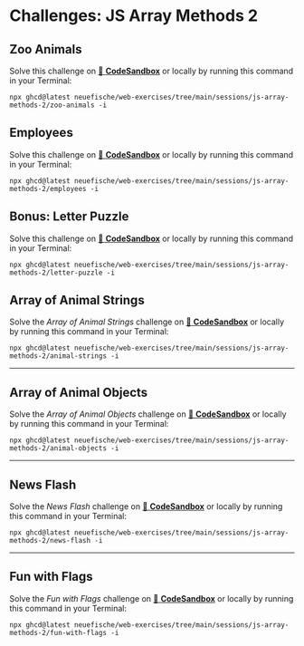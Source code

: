 # Challenges: JS Array Methods 2

## Zoo Animals

Solve this challenge on
[🔗 **CodeSandbox**](https://codesandbox.io/s/github/neuefische/web-exercises/tree/main/sessions/js-array-methods-2/zoo-animals?file=/README.md)
or locally by running this command in your Terminal:

```
npx ghcd@latest neuefische/web-exercises/tree/main/sessions/js-array-methods-2/zoo-animals -i
```

## Employees

Solve this challenge on
[🔗 **CodeSandbox**](https://codesandbox.io/s/github/neuefische/web-exercises/tree/main/sessions/js-array-methods-2/employees?file=/README.md)
or locally by running this command in your Terminal:

```
npx ghcd@latest neuefische/web-exercises/tree/main/sessions/js-array-methods-2/employees -i
```

## Bonus: Letter Puzzle

Solve this challenge on
[🔗 **CodeSandbox**](https://codesandbox.io/s/github/neuefische/web-exercises/tree/main/sessions/js-array-methods-2/letter-puzzle?file=/README.md)
or locally by running this command in your Terminal:

```
npx ghcd@latest neuefische/web-exercises/tree/main/sessions/js-array-methods-2/letter-puzzle -i
```

## Array of Animal Strings

Solve the _Array of Animal Strings_ challenge on
[🔗 **CodeSandbox**](https://codesandbox.io/s/github/neuefische/web-exercises/tree/main/sessions/js-array-methods-2/animal-strings?file=/README.md)
or locally by running this command in your Terminal:

```
npx ghcd@latest neuefische/web-exercises/tree/main/sessions/js-array-methods-2/animal-strings -i
```

---

## Array of Animal Objects

Solve the _Array of Animal Objects_ challenge on
[🔗 **CodeSandbox**](https://codesandbox.io/s/github/neuefische/web-exercises/tree/main/sessions/js-array-methods-2/animal-objects?file=/README.md)
or locally by running this command in your Terminal:

```
npx ghcd@latest neuefische/web-exercises/tree/main/sessions/js-array-methods-2/animal-objects -i
```

---

## News Flash

Solve the _News Flash_ challenge on
[🔗 **CodeSandbox**](https://codesandbox.io/s/github/neuefische/web-exercises/tree/main/sessions/js-array-methods-2/news-flash?file=/README.md)
or locally by running this command in your Terminal:

```
npx ghcd@latest neuefische/web-exercises/tree/main/sessions/js-array-methods-2/news-flash -i
```

---

## Fun with Flags

Solve the _Fun with Flags_ challenge on
[🔗 **CodeSandbox**](https://codesandbox.io/s/github/neuefische/web-exercises/tree/main/sessions/js-array-methods-2/fun-with-flags?file=/README.md)
or locally by running this command in your Terminal:

```
npx ghcd@latest neuefische/web-exercises/tree/main/sessions/js-array-methods-2/fun-with-flags -i
```
